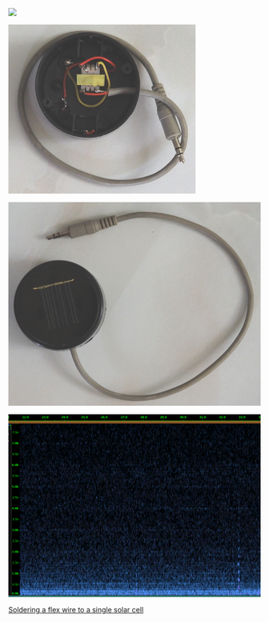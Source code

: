 ![](simple_sensor_schematic.png)

![](simple_sensor_1.resized.png)

![](simple_sensor_2.resized.png)


![](simple_sensor.png)

[Soldering a flex wire to a single solar cell](https://www.youtube.com/watch?v=4MQuvqyZ0wY)
